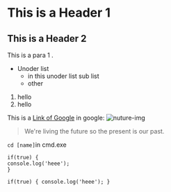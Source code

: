 # This is a Header 1
## This is a Header 2

This is a para 1 .

* Unoder list
  * in this unoder list sub list
  * other
  
1. hello
2. hello

This is a [Link of Google](https://www.google.com/)
in google:
![nuture-img](https://wonderfulengineering.com/wp-content/uploads/2016/01/nature-wallpapers-38-610x381.jpg)

> We're living the future so
> the present is our past.

`cd [name]`in cmd.exe
```
if(true) {
console.log('heee');
}

```
`
if(true) {
console.log('heee');
}
`
